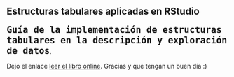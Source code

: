 ## Estructuras tabulares aplicadas en RStudio

<font size="+2">**`Guía de la implementación de estructuras tabulares en la descripción y exploración de datos`**</font>.

Dejo el enlace  <a href="https://lufesc.github.io/Eviews/" target="blank">leer el libro online</a>. Gracias y que tengan un buen día :)
